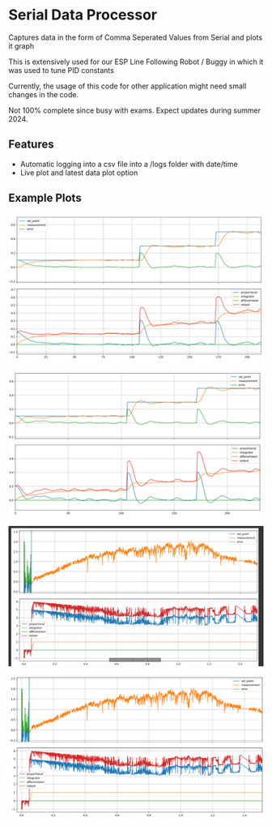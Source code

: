 # Serial Data Processor

Captures data in the form of Comma Seperated Values from Serial and plots it graph

This is extensively used for our ESP Line Following Robot / Buggy in which it was used to tune PID constants

Currently, the usage of this code for other application might need small changes in the code.

Not 100% complete since busy with exams. Expect updates during summer 2024.

## Features

- Automatic logging into a csv file into a /logs folder with date/time
- Live plot and latest data plot option

## Example Plots
![alt text](<misc/Screenshot 2024-03-25 124742.png>)

![alt text](<misc/Screenshot 2024-03-25 132318.png>)

![alt text](<misc/Screenshot 2024-05-01 112411.png>)

![alt text](<misc/Screenshot 2024-04-29 143557.png>)


